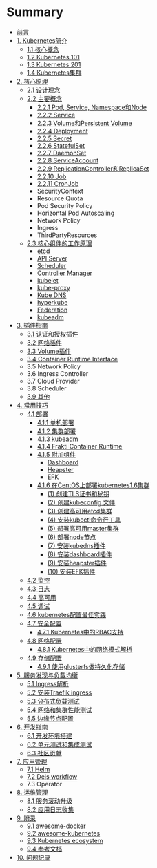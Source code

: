 # Summary

- [前言](README.md)
- [1. Kubernetes简介](introduction/index.md)
  - [1.1 核心概念](introduction/concepts.md)
  - [1.2 Kubernetes 101](introduction/101.md)
  - [1.3 Kubernetes 201](introduction/201.md)
  - [1.4 Kubernetes集群](introduction/cluster.md)
- [2. 核心原理](architecture/index.md)
  - [2.1 设计理念](architecture/concepts.md)
  - [2.2 主要概念](architecture/objects.md)
    - [2.2.1 Pod, Service, Namespace和Node](introduction/concepts.md)
    - [2.2.2 Service](architecture/Service.md)
    - [2.2.3 Volume和Persistent Volume](architecture/Volume.md)
    - [2.2.4 Deployment](architecture/deployment.md)
    - [2.2.5 Secret](architecture/Secret.md)
    - [2.2.6 StatefulSet](architecture/statefulset.md)
    - [2.2.7 DaemonSet](architecture/daemonset.md)
    - [2.2.8 ServiceAccount](architecture/serviceaccount.md)
    - [2.2.9 ReplicationController和ReplicaSet](architecture/replicaset.md)
    - [2.2.10 Job](architecture/job.md)
    - [2.2.11 CronJob](architecture/cronjob.md)
    - SecurityContext
    - Resource Quota
    - Pod Security Policy
    - Horizontal Pod Autoscaling
    - Network Policy
    - Ingress
    - ThirdPartyResources
  - [2.3 核心组件的工作原理](components/index.md)
    - [etcd](components/etcd.md)
    - [API Server](components/apiserver.md)
    - [Scheduler](components/scheduler.md)
    - [Controller Manager](components/controller-manager.md)
    - [kubelet](components/kubelet.md)
    - [kube-proxy](components/kube-proxy.md)
    - [Kube DNS](components/kube-dns.md)
    - [hyperkube](components/hyperkube.md)
    - [Federation](components/federation.md)
    - [kubeadm](architecture/kubeadm.md)
- [3. 插件指南](plugins/index.md)
  - [3.1 认证和授权插件](plugins/auth.md)
  - [3.2 网络插件](plugins/network.md)
  - [3.3 Volume插件](plugins/volume.md)
  - [3.4 Container Runtime Interface](plugins/CRI.md)
  - 3.5 Network Policy
  - 3.6 Ingress Controller
  - 3.7 Cloud Provider
  - 3.8 Scheduler
  - [3.9 其他](plugins/other.md)
- [4. 常用技巧](deploy/index.md)
  - [4.1 部署](deploy/index.md)
    - [4.1.1 单机部署](deploy/single.md)
    - [4.1.2 集群部署](deploy/cluster.md)
    - [4.1.3 kubeadm](deploy/kubeadm.md)
    - [4.1.4 Frakti Container Runtime](deploy/frakti/index.md)
    - [4.1.5 附加组件](addons/index.md)
      - [Dashboard](addons/dashboard.md)
      - [Heapster](addons/heapster.md)
      - [EFK](addons/efk.md)
    - [4.1.6 在CentOS上部署kubernetes1.6集群](deploy/centos/install-kbernetes1.6-on-centos.md)
      - [(1) 创建TLS证书和秘钥](deploy/centos/create-tls-and-secret-key.md)
      - [(2) 创建kubeconfig 文件](deploy/centos/create-kubeconfig.md)
      - [(3) 创建高可用etcd集群](deploy/centos/etcd-cluster-installation.md)
      - [(4) 安装kubectl命令行工具](deploy/centos/kubectl-installation.md)
      - [(5) 部署高可用master集群](deploy/centos/master-installation.md)
      - [(6) 部署node节点](deploy/centos/node-installation.md)
      - [(7) 安装kubedns插件](deploy/centos/kubedns-addon-installation.md)
      - [(8) 安装dashboard插件](deploy/centos/dashboard-addon-installation.md)
      - [(9) 安装heapster插件](deploy/centos/heapster-addon-installation.md)
      - [(10) 安装EFK插件](deploy/centos/efk-addon-installation.md)
  - [4.2 监控](monitor/index.md)
  - [4.3 日志](deploy/logging.md)
  - [4.4 高可用](ha/index.md)
  - [4.5 调试](debugging/index.md)
  - [4.6 kubernetes配置最佳实践](deploy/kubernetes-configuration-best-practice.md)
  - [4.7 安全配置](security/security-configuration.md)
    - [4.7.1 Kubernetes中的RBAC支持](./security/rbac-support-in-kubernetes.md)
  - [4.8 网络配置](network/network-configuration.md)
    - [4.8.1 Kubernetes中的网络模式解析](network/network-modes-in-kubernetes.md)
  - [4.9 存储配置](storage/storage-configuration.md)
    - [4.9.1 使用glusterfs做持久化存储](storage/using-glusterfs-for-persistent-storage.md)
- [5. 服务发现与负载均衡](service-discovery-lb/service-discovery-and-load-balancing.md)
  - [5.1 Ingress解析](service-discovery-lb/ingress-concept.md)
  - [5.2 安装Traefik ingress](service-discovery-lb/traefik-ingress-installation.md)
  - [5.3 分布式负载测试](service-discovery-lb/distributed-load-test.md)
  - [5.4 网络和集群性能测试](service-discovery-lb/network-and-cluster-perfermance-test.md)
  - [5.5 边缘节点配置](service-discovery-lb/edge-node-configuration.md)
- [6. 开发指南](dev/index.md)
  - [6.1 开发环境搭建](dev/index.md)
  - [6.2 单元测试和集成测试](dev/testing.md)
  - [6.3 社区贡献](dev/contribute.md)
- [7. 应用管理](apps/index.md)
  - [7.1 Helm](apps/helm-app.md)
  - [7.2 Deis workflow](apps/deis.md)
  - 7.3 Operator
- [8. 运维管理](ops/opration-administration.md)
  - [8.1 服务滚动升级](ops/service-rolling-update.md)
  - [8.2 应用日志收集](ops/app-log-collection.md)
- [9. 附录](appendix/index.md)
  - [9.1 awesome-docker](appendix/awesome-docker.md)
  - [9.2 awesome-kubernetes](appendix/awesome-kubernetes.md)
  - [9.3 Kubernetes ecosystem](ecosystem.md)
  - [9.4 参考文档](reference.md)
- [10. 问题记录](issues.md)
